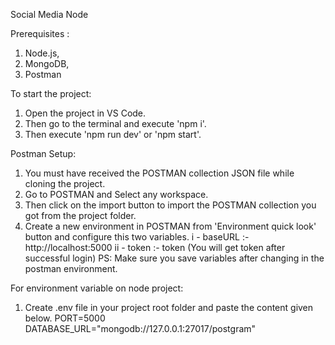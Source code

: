 Social Media Node

Prerequisites :

1. Node.js,
2. MongoDB,
3. Postman

To start the project:

1. Open the project in VS Code.
2. Then go to the terminal and execute 'npm i'.
3. Then execute 'npm run dev' or 'npm start'.

Postman Setup:

1. You must have received the POSTMAN collection JSON file while cloning the project.
2. Go to POSTMAN and Select any workspace.
3. Then click on the import button to import the POSTMAN collection you got from the project folder.
4. Create a new environment in POSTMAN from 'Environment quick look' button and configure this two variables.
   i - baseURL :- http://localhost:5000
   ii - token :- token (You will get token after successful login)
   PS: Make sure you save variables after changing in the postman environment.

For environment variable on node project:

1. Create .env file in your project root folder and paste the content given below.
   PORT=5000
   DATABASE_URL="mongodb://127.0.0.1:27017/postgram"
